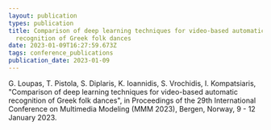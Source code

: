 ```yaml
---
layout: publication
types: publication
title: Comparison of deep learning techniques for video-based automatic
  recognition of Greek folk dances
date: 2023-01-09T16:27:59.673Z
tags: conference_publications
publication_date: 2023-01-09
---
```

<!--StartFragment-->

G. Loupas, T. Pistola, S. Diplaris, K. Ioannidis, S. Vrochidis, I. Kompatsiaris, "Comparison of deep learning techniques for video-based automatic recognition of Greek folk dances", in Proceedings of the 29th International Conference on Multimedia Modeling (MMM 2023), Bergen, Norway, 9 - 12 January 2023.

<!--EndFragment-->